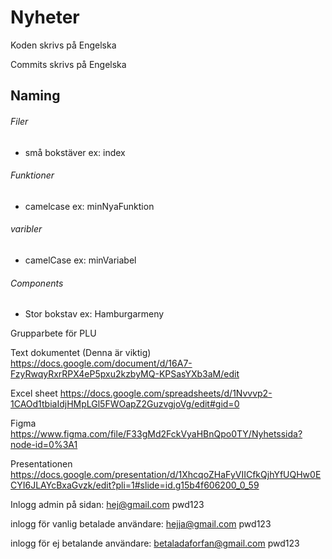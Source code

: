 # Nyheter

Koden skrivs på Engelska

Commits skrivs på Engelska

## Naming
 ###### Filer
 - små bokstäver ex: index
 
 ###### Funktioner
 - camelcase     ex: minNyaFunktion
 
 ###### varibler
 - camelCase ex: minVariabel
 
 ###### Components
 - Stor bokstav  ex: Hamburgarmeny
 

Grupparbete för PLU 

Text dokumentet (Denna är viktig)
https://docs.google.com/document/d/16A7-FzyRwqyRxrRPX4eP5pxu2kzbyMQ-KPSasYXb3aM/edit

Excel sheet
https://docs.google.com/spreadsheets/d/1Nvvvp2-1CAOd1tbiaIdjHMpLGl5FWOapZ2GuzvgjoVg/edit#gid=0

Figma
https://www.figma.com/file/F33gMd2FckVyaHBnQpo0TY/Nyhetssida?node-id=0%3A1

Presentationen
https://docs.google.com/presentation/d/1XhcqoZHaFyVIICfkQjhYfUQHw0ECYI6JLAYcBxaGvzk/edit?pli=1#slide=id.g15b4f606200_0_59

Inlogg admin på sidan:
hej@gmail.com
pwd123

inlogg för vanlig betalade användare:
hejja@gmail.com
pwd123

inlogg för ej betalande användare:
betaladaforfan@gmail.com
pwd123
